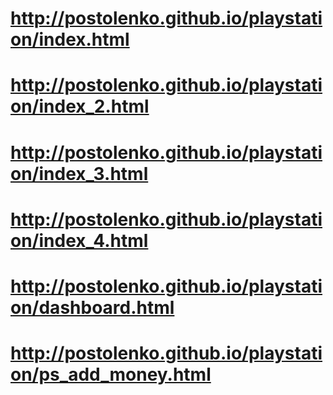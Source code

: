 # http://postolenko.github.io/playstation/index.html
# http://postolenko.github.io/playstation/index_2.html
# http://postolenko.github.io/playstation/index_3.html
# http://postolenko.github.io/playstation/index_4.html
# http://postolenko.github.io/playstation/dashboard.html
# http://postolenko.github.io/playstation/ps_add_money.html